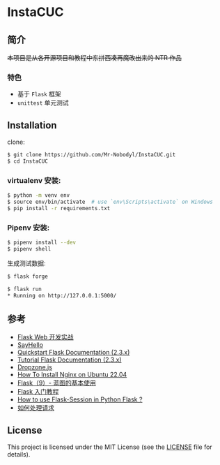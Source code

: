 # InstaCUC

## 简介

~~本项目是从各开源项目和教程中东拼西凑再魔改出来的 NTR 作品~~

### 特色

- 基于 `Flask` 框架
- `unittest` 单元测试

## Installation

clone:

```bash
$ git clone https://github.com/Mr-Nobodyl/InstaCUC.git
$ cd InstaCUC
```

### virtualenv 安装:

```bash
$ python -m venv env
$ source env/bin/activate  # use `env\Scripts\activate` on Windows
$ pip install -r requirements.txt
```

### Pipenv 安装:

```bash
$ pipenv install --dev
$ pipenv shell
```

生成测试数据:

```bash
$ flask forge
```

```bash
$ flask run
* Running on http://127.0.0.1:5000/
```

## 参考

- [Flask Web 开发实战](https://helloflask.com/book/1/)
- [SayHello](https://github.com/greyli/sayhello)
- [Quickstart Flask Documentation (2.3.x)](https://flask.palletsprojects.com/en/2.3.x/quickstart/)
- [Tutorial Flask Documentation (2.3.x)](https://flask.palletsprojects.com/en/2.3.x/tutorial/)
- [Dropzone.js](https://www.dropzone.dev/)
- [How To Install Nginx on Ubuntu 22.04](https://www.digitalocean.com/community/tutorials/how-to-install-nginx-on-ubuntu-22-04#server-logs)
- [Flask（9）- 蓝图的基本使用](https://www.cnblogs.com/poloyy/p/15004389.html)
- [Flask 入门教程](https://read.helloflask.com/)
- [How to use Flask-Session in Python Flask ?](https://www.geeksforgeeks.org/how-to-use-flask-session-in-python-flask/)
- [如何处理请求](https://dormousehole.readthedocs.io/en/latest/lifecycle.html#id5)

## License

This project is licensed under the MIT License (see the
[LICENSE](LICENSE) file for details).
